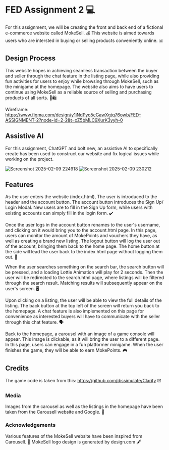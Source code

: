 # FED Assignment 2 💻
For this assignment, we will be creating the front and back end of a fictional e-commerce website called MokeSell. 💰
This website is aimed towards users who are intersted in buying or selling products conveniently online. 📊
## Design Process
This website hopes in achieving seamless transaction between the buyer and seller through the chat feature in the listing page, while also providing fun activities for users to enjoy while browsing through MokeSell, such as the minigame at the homepage. The website also aims to have users to continue using MokeSell as a reliable source of selling and purchasing products of all sorts. 🛒🛍️

Wireframe: https://www.figma.com/design/y1iNdPyo5eGawXgtq76owb/FED-ASSIGNMENT-2?node-id=2-2&t=xZ5bMLC9XurK3yyh-0
## Assistive AI
For this assignment, ChatGPT and bolt.new, an assistive AI to specifically create has been used to construct our website and fix logical issues while working on the project.

![Screenshot 2025-02-09 224918](https://github.com/user-attachments/assets/4ea6e930-8405-4b2e-a6ed-11596a800625)
![Screenshot 2025-02-09 230212](https://github.com/user-attachments/assets/6ecd8bd3-7276-4306-80ab-6df67fc81cc0)

## Features 
As the user enters the website (index.html), The user is introduced to the header and the account button. The account button introduces the Sign Up/ Login Modal. New users are to fill in the Sign Up form, while users with existing accounts can simply fill in the login form. ✔️

Once the user logs in the account button renames to the user's username, and clicking on it would bring you to the account.html page. In this page, users can monitor the amount of MokePoints and vouchers they have, as well as creating a brand new listing. The logout button will log the user out of the account, bringing them back to the home page. The home button at the side will lead the user back to the index.html page without logging them out. 🔑

When the user searches something on the search bar, the search button will be pressed, and a loading Lottie Animation will play for 2 seconds. Then the user will be redirected to the search.html page, where listings will be filtered through the search result. Matching results will subsequently appear on the user's screen. 🖥

Upon clicking on a listing, the user will be able to view the full details of the listing. The back button at the top left of the screen will return you back to the homepage. A chat feature is also implemented on this page for convenience as interested buyers will have to communicate with the seller through this chat feature. 🗣

Back to the homepage, a carousel with an image of a game console will appear. This image is clickable, as it will bring the user to a different page. In this page, users can engage in a fun platformer minigame. When the user finishes the game, they will be able to earn MokePoints. 🎮

## Credits 
The game code is taken from this: https://github.com/dissimulate/Clarity ☑️
### Media 
Images from the carousel as well as the listings in the homepage have been taken from the Carousell website and Google. 📝
### Acknowledgements
Various features of the MokeSell website have been inspired from Carousell. 👜
MokeSell logo design is generated by design.com 🖋️
